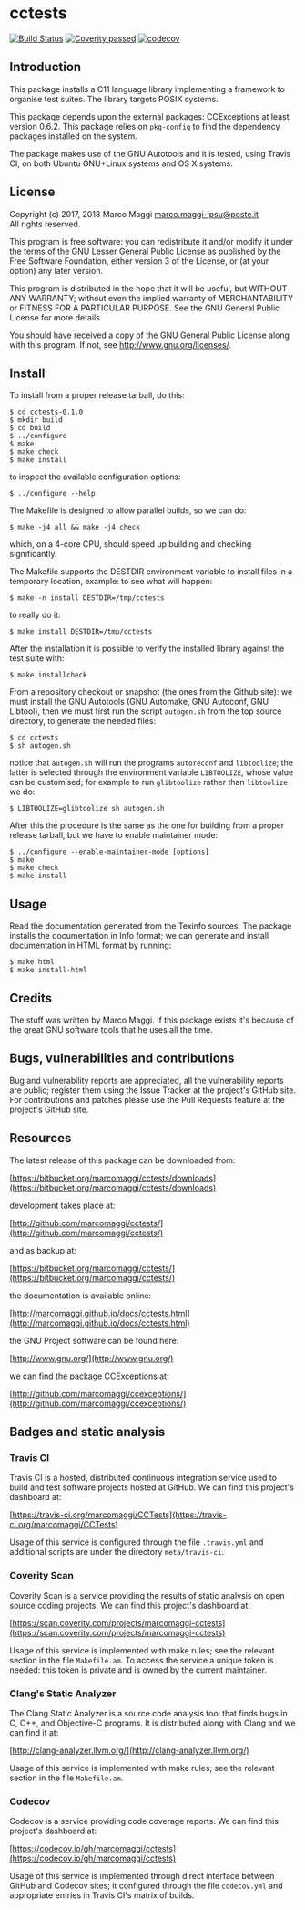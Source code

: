 # cctests

[![Build Status](https://travis-ci.org/marcomaggi/CCTests.svg?branch=master)](https://travis-ci.org/marcomaggi/CCTests)
[![Coverity passed](https://scan.coverity.com/projects/14619/badge.svg)](https://scan.coverity.com/projects/marcomaggi-cctests)
[![codecov](https://codecov.io/gh/marcomaggi/cctests/branch/master/graph/badge.svg)](https://codecov.io/gh/marcomaggi/cctests)


## Introduction

This package installs a C11 language library implementing a framework to
organise test suites.  The library targets POSIX systems.

This package depends  upon the external packages:  CCExceptions at least
version  0.6.2.   This  package  relies  on  `pkg-config`  to  find  the
dependency packages installed on the system.

The package  makes use of  the GNU Autotools  and it is  tested, using
Travis CI, on both Ubuntu GNU+Linux systems and OS X systems.


## License

Copyright (c) 2017, 2018 Marco Maggi <marco.maggi-ipsu@poste.it><br/>
All rights reserved.

This program is free software: you  can redistribute it and/or modify it
under the terms of the GNU Lesser General Public License as published by
the Free  Software Foundation, either version  3 of the License,  or (at
your option) any later version.

This program  is distributed  in the  hope that it  will be  useful, but
WITHOUT   ANY   WARRANTY;  without   even   the   implied  warranty   of
MERCHANTABILITY  or  FITNESS FOR  A  PARTICULAR  PURPOSE.  See  the  GNU
General Public License for more details.

You should have received a copy  of the GNU General Public License along
with this program.  If not, see <http://www.gnu.org/licenses/>.


## Install

To install from a proper release tarball, do this:

```
$ cd cctests-0.1.0
$ mkdir build
$ cd build
$ ../configure
$ make
$ make check
$ make install
```

to inspect the available configuration options:

```
$ ../configure --help
```

The Makefile is designed to allow parallel builds, so we can do:

```
$ make -j4 all && make -j4 check
```

which,  on  a  4-core  CPU,   should  speed  up  building  and  checking
significantly.

The Makefile supports the DESTDIR  environment variable to install files
in a temporary location, example: to see what will happen:

```
$ make -n install DESTDIR=/tmp/cctests
```

to really do it:

```
$ make install DESTDIR=/tmp/cctests
```

After the  installation it is  possible to verify the  installed library
against the test suite with:

```
$ make installcheck
```

From a repository checkout or snapshot  (the ones from the Github site):
we  must install  the GNU  Autotools  (GNU Automake,  GNU Autoconf,  GNU
Libtool), then  we must first run  the script `autogen.sh` from  the top
source directory, to generate the needed files:

```
$ cd cctests
$ sh autogen.sh

```

notice  that  `autogen.sh`  will   run  the  programs  `autoreconf`  and
`libtoolize`; the  latter is  selected through the  environment variable
`LIBTOOLIZE`,  whose  value  can  be  customised;  for  example  to  run
`glibtoolize` rather than `libtoolize` we do:

```
$ LIBTOOLIZE=glibtoolize sh autogen.sh
```

After this  the procedure  is the same  as the one  for building  from a
proper release tarball, but we have to enable maintainer mode:

```
$ ../configure --enable-maintainer-mode [options]
$ make
$ make check
$ make install
```

## Usage

Read the documentation generated from  the Texinfo sources.  The package
installs the documentation  in Info format; we can  generate and install
documentation in HTML format by running:

```
$ make html
$ make install-html
```


## Credits

The  stuff was  written by  Marco Maggi.   If this  package exists  it's
because of the great GNU software tools that he uses all the time.


## Bugs, vulnerabilities and contributions

Bug  and vulnerability  reports are  appreciated, all  the vulnerability
reports  are  public; register  them  using  the  Issue Tracker  at  the
project's GitHub  site.  For  contributions and  patches please  use the
Pull Requests feature at the project's GitHub site.


## Resources

The latest release of this package can be downloaded from:

[https://bitbucket.org/marcomaggi/cctests/downloads](https://bitbucket.org/marcomaggi/cctests/downloads)

development takes place at:

[http://github.com/marcomaggi/cctests/](http://github.com/marcomaggi/cctests/)

and as backup at:

[https://bitbucket.org/marcomaggi/cctests/](https://bitbucket.org/marcomaggi/cctests/)

the documentation is available online:

[http://marcomaggi.github.io/docs/cctests.html](http://marcomaggi.github.io/docs/cctests.html)

the GNU Project software can be found here:

[http://www.gnu.org/](http://www.gnu.org/)

we can find the package CCExceptions at:

[http://github.com/marcomaggi/ccexceptions/](http://github.com/marcomaggi/ccexceptions/)



## Badges and static analysis

### Travis CI

Travis CI is  a hosted, distributed continuous  integration service used
to build and test software projects  hosted at GitHub.  We can find this
project's dashboard at:

[https://travis-ci.org/marcomaggi/CCTests](https://travis-ci.org/marcomaggi/CCTests)

Usage of this  service is configured through the  file `.travis.yml` and
additional scripts are under the directory `meta/travis-ci`.


### Coverity Scan

Coverity Scan is  a service providing the results of  static analysis on
open source coding projects.  We can find this project's dashboard at:

[https://scan.coverity.com/projects/marcomaggi-cctests](https://scan.coverity.com/projects/marcomaggi-cctests)

Usage of this  service is implemented with make rules;  see the relevant
section in the file `Makefile.am`.  To access the service a unique token
is needed: this token is private and is owned by the current maintainer.


### Clang's Static Analyzer

The Clang Static Analyzer is a source code analysis tool that finds bugs
in C, C++, and Objective-C programs.  It is distributed along with Clang
and we can find it at:

[http://clang-analyzer.llvm.org/](http://clang-analyzer.llvm.org/)

Usage of this  service is implemented with make rules;  see the relevant
section in the file `Makefile.am`.


### Codecov

Codecov is a service providing code  coverage reports.  We can find this
project's dashboard at:

[https://codecov.io/gh/marcomaggi/cctests](https://codecov.io/gh/marcomaggi/cctests)

Usage of  this service is  implemented through direct  interface between
GitHub and Codecov  sites; it configured through  the file `codecov.yml`
and appropriate entries in Travis CI's matrix of builds.

